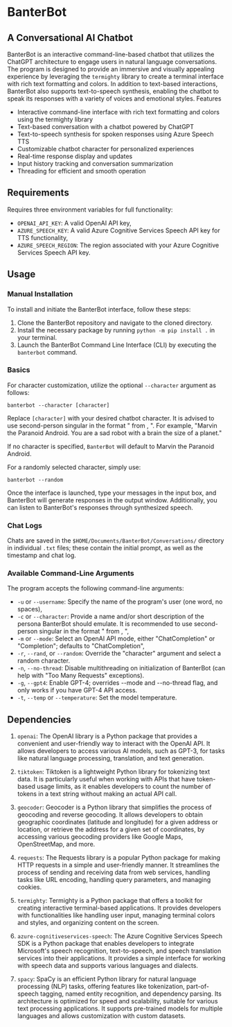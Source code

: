 # BanterBot
## A Conversational AI Chatbot

BanterBot is an interactive command-line-based chatbot that utilizes the ChatGPT architecture to engage users in natural language conversations. The program is designed to provide an immersive and visually appealing experience by leveraging the `termighty` library to create a terminal interface with rich text formatting and colors. In addition to text-based interactions, BanterBot also supports text-to-speech synthesis, enabling the chatbot to speak its responses with a variety of voices and emotional styles.
Features

* Interactive command-line interface with rich text formatting and colors using the termighty library
* Text-based conversation with a chatbot powered by ChatGPT
* Text-to-speech synthesis for spoken responses using Azure Speech TTS
* Customizable chatbot character for personalized experiences
* Real-time response display and updates
* Input history tracking and conversation summarization
* Threading for efficient and smooth operation

## Requirements

Requires three environment variables for full functionality:

* `OPENAI_API_KEY`: A valid OpenAI API key,
* `AZURE_SPEECH_KEY`: A valid Azure Cognitive Services Speech API key for TTS functionality,
* `AZURE_SPEECH_REGION`: The region associated with your Azure Cognitive Services Speech API key.

## Usage

### Manual Installation

To install and initiate the BanterBot interface, follow these steps:

1. Clone the BanterBot repository and navigate to the cloned directory.
2. Install the necessary package by running `python -m pip install .` in your terminal.
3. Launch the BanterBot Command Line Interface (CLI) by executing the `banterbot` command.

### Basics

For character customization, utilize the optional `--character` argument as follows:

`banterbot --character [character]`

Replace `[character]` with your desired chatbot character. It is advised to use second-person singular in the format "<name> from <context>, <additional details>". For example, "Marvin the Paranoid Android. You are a sad robot with a brain the size of a planet."

If no character is specified, `BanterBot` will default to Marvin the Paranoid Android.

For a randomly selected character, simply use:

`banterbot --random`

Once the interface is launched, type your messages in the input box, and BanterBot will generate responses in the output window. Additionally, you can listen to BanterBot's responses through synthesized speech.

### Chat Logs

Chats are saved in the `$HOME/Documents/BanterBot/Conversations/` directory in individual `.txt` files; these contain the initial prompt, as well as the timestamp and chat log.

### Available Command-Line Arguments

The program accepts the following command-line arguments:

* `-u` or `--username`: Specify the name of the program's user (one word, no spaces),
* `-c` or `--character`: Provide a name and/or short description of the persona BanterBot should emulate. It is recommended to use second-person singular in the format "<name> from <context>, <additional details>",
* `-m` or `--mode`: Select an OpenAI API mode, either "ChatCompletion" or "Completion"; defaults to "ChatCompletion",
* `-r`, `--rand`, or `--random`: Override the "character" argument and select a random character.
* `-n`, `--no-thread`: Disable multithreading on initialization of BanterBot (can help with "Too Many Requests" exceptions).
* `-g`, `--gpt4`: Enable GPT-4; overrides --mode and --no-thread flag, and only works if you have GPT-4 API access.
* `-t`, `--temp` or `--temperature`: Set the model temperature.

## Dependencies
1. `openai`: The OpenAI library is a Python package that provides a convenient and user-friendly way to interact with the OpenAI API. It allows developers to access various AI models, such as GPT-3, for tasks like natural language processing, translation, and text generation.

2. `tiktoken`: Tiktoken is a lightweight Python library for tokenizing text data. It is particularly useful when working with APIs that have token-based usage limits, as it enables developers to count the number of tokens in a text string without making an actual API call.

3. `geocoder`: Geocoder is a Python library that simplifies the process of geocoding and reverse geocoding. It allows developers to obtain geographic coordinates (latitude and longitude) for a given address or location, or retrieve the address for a given set of coordinates, by accessing various geocoding providers like Google Maps, OpenStreetMap, and more.

4. `requests`: The Requests library is a popular Python package for making HTTP requests in a simple and user-friendly manner. It streamlines the process of sending and receiving data from web services, handling tasks like URL encoding, handling query parameters, and managing cookies.

5. `termighty`: Termighty is a Python package that offers a toolkit for creating interactive terminal-based applications. It provides developers with functionalities like handling user input, managing terminal colors and styles, and organizing content on the screen.

6. `azure-cognitiveservices-speech`: The Azure Cognitive Services Speech SDK is a Python package that enables developers to integrate Microsoft's speech recognition, text-to-speech, and speech translation services into their applications. It provides a simple interface for working with speech data and supports various languages and dialects.

7. `spacy`: SpaCy is an efficient Python library for natural language processing (NLP) tasks, offering features like tokenization, part-of-speech tagging, named entity recognition, and dependency parsing. Its architecture is optimized for speed and scalability, suitable for various text processing applications. It supports pre-trained models for multiple languages and allows customization with custom datasets.
